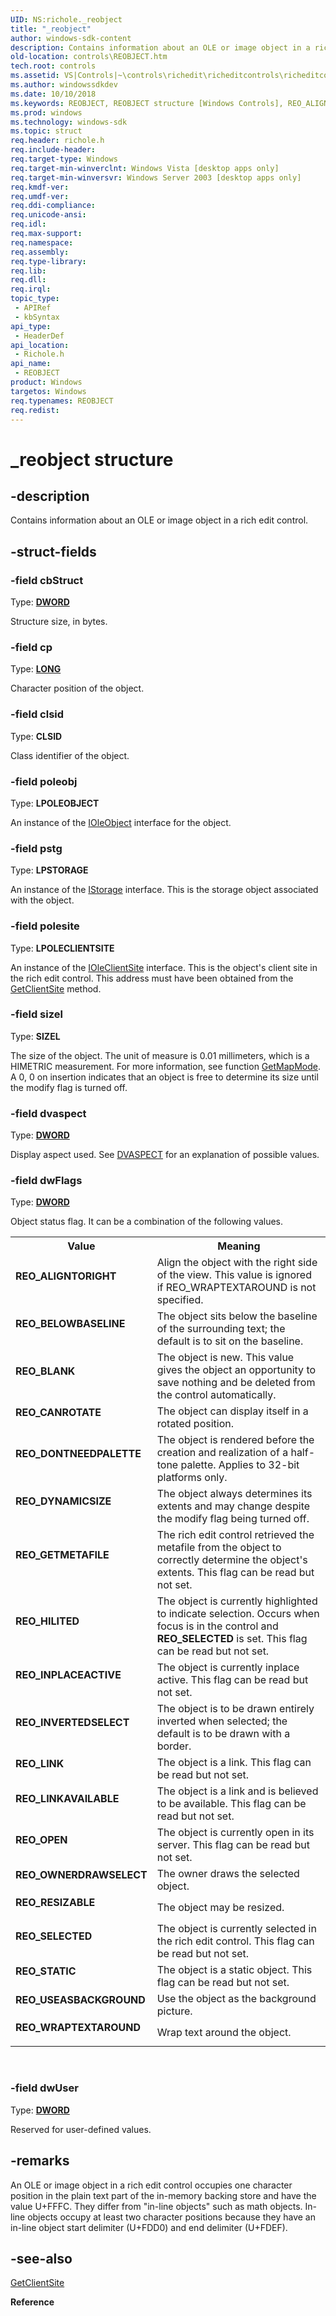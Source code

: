 ```yaml
---
UID: NS:richole._reobject
title: "_reobject"
author: windows-sdk-content
description: Contains information about an OLE or image object in a rich edit control.
old-location: controls\REOBJECT.htm
tech.root: controls
ms.assetid: VS|Controls|~\controls\richedit\richeditcontrols\richeditcontrolreference\richeditstructures\reobject.htm
ms.author: windowssdkdev
ms.date: 10/10/2018
ms.keywords: REOBJECT, REOBJECT structure [Windows Controls], REO_ALIGNTORIGHT, REO_BELOWBASELINE, REO_BLANK, REO_CANROTATE, REO_DONTNEEDPALETTE, REO_DYNAMICSIZE, REO_GETMETAFILE, REO_HILITED, REO_INPLACEACTIVE, REO_INVERTEDSELECT, REO_LINK, REO_LINKAVAILABLE, REO_OPEN, REO_OWNERDRAWSELECT, REO_RESIZABLE, REO_SELECTED, REO_STATIC, REO_USEASBACKGROUND, REO_WRAPTEXTAROUND, _reobject, _win32_REOBJECT_str, _win32_REOBJECT_str_cpp, controls.REOBJECT, controls._win32_REOBJECT_str, richole/REOBJECT
ms.prod: windows
ms.technology: windows-sdk
ms.topic: struct
req.header: richole.h
req.include-header: 
req.target-type: Windows
req.target-min-winverclnt: Windows Vista [desktop apps only]
req.target-min-winversvr: Windows Server 2003 [desktop apps only]
req.kmdf-ver: 
req.umdf-ver: 
req.ddi-compliance: 
req.unicode-ansi: 
req.idl: 
req.max-support: 
req.namespace: 
req.assembly: 
req.type-library: 
req.lib: 
req.dll: 
req.irql: 
topic_type:
 - APIRef
 - kbSyntax
api_type:
 - HeaderDef
api_location:
 - Richole.h
api_name:
 - REOBJECT
product: Windows
targetos: Windows
req.typenames: REOBJECT
req.redist: 
---
```


# _reobject structure


## -description


Contains information about an OLE or image object  in a rich edit control.


## -struct-fields




### -field cbStruct

Type: <b><a href="https://msdn.microsoft.com/4553cafc-450e-4493-a4d4-cb6e2f274d46">DWORD</a></b>

Structure size, in bytes. 


### -field cp

Type: <b><a href="https://msdn.microsoft.com/4553cafc-450e-4493-a4d4-cb6e2f274d46">LONG</a></b>

Character position of the object. 


### -field clsid

Type: <b>CLSID</b>

Class identifier of the object. 


### -field poleobj

Type: <b>LPOLEOBJECT</b>

An instance of the <a href="https://msdn.microsoft.com/58b32c87-39b6-4d64-9174-cf798ed302c2">IOleObject</a> interface for the object. 


### -field pstg

Type: <b>LPSTORAGE</b>

An instance of the <a href="https://msdn.microsoft.com/2f454538-0f40-4811-b908-cd317ef79487">IStorage</a> interface. This is the storage object associated with the object. 


### -field polesite

Type: <b>LPOLECLIENTSITE</b>

An instance of the <a href="https://msdn.microsoft.com/dafee149-926a-4d08-a43d-5847682db645">IOleClientSite</a> interface. This is the object's client site in the rich edit control. This address must have been obtained from the <a href="https://msdn.microsoft.com/en-us/library/Bb774338(v=VS.85).aspx">GetClientSite</a> method. 


### -field sizel

Type: <b>SIZEL</b>

The size of the object. The unit of measure is 0.01 millimeters, which is a HIMETRIC measurement. For more information, see function <a href="https://msdn.microsoft.com/bc446b86-3dde-4460-bc54-1eaa4ad19941">GetMapMode</a>. A 0, 0 on insertion indicates that an object is free to determine its size until the modify flag is turned off. 


### -field dvaspect

Type: <b><a href="https://msdn.microsoft.com/4553cafc-450e-4493-a4d4-cb6e2f274d46">DWORD</a></b>

Display aspect used. See <a href="https://msdn.microsoft.com/a2b729c8-7091-4520-93cd-c44468ba0274">DVASPECT</a> for an explanation of possible values. 


### -field dwFlags

Type: <b><a href="https://msdn.microsoft.com/4553cafc-450e-4493-a4d4-cb6e2f274d46">DWORD</a></b>

Object status flag. It can be a combination of the following values. 

<table>
<tr>
<th>Value</th>
<th>Meaning</th>
</tr>
<tr>
<td width="40%"><a id="REO_ALIGNTORIGHT"></a><a id="reo_aligntoright"></a><dl>
<dt><b>REO_ALIGNTORIGHT</b></dt>
</dl>
</td>
<td width="60%">
Align the object with the right side of the view. This value is ignored if  REO_WRAPTEXTAROUND is not specified.

</td>
</tr>
<tr>
<td width="40%"><a id="REO_BELOWBASELINE"></a><a id="reo_belowbaseline"></a><dl>
<dt><b>REO_BELOWBASELINE</b></dt>
</dl>
</td>
<td width="60%">
The object sits below the baseline of the surrounding text; the default is to sit on the baseline.

</td>
</tr>
<tr>
<td width="40%"><a id="REO_BLANK"></a><a id="reo_blank"></a><dl>
<dt><b>REO_BLANK</b></dt>
</dl>
</td>
<td width="60%">
The object is new. This value gives the object an opportunity to save nothing and be deleted from the control automatically.

</td>
</tr>
<tr>
<td width="40%"><a id="REO_CANROTATE"></a><a id="reo_canrotate"></a><dl>
<dt><b>REO_CANROTATE</b></dt>
</dl>
</td>
<td width="60%">
The object can display itself in a rotated position.

</td>
</tr>
<tr>
<td width="40%"><a id="REO_DONTNEEDPALETTE"></a><a id="reo_dontneedpalette"></a><dl>
<dt><b>REO_DONTNEEDPALETTE</b></dt>
</dl>
</td>
<td width="60%">
The object is rendered before the creation and realization of a half-tone palette. Applies to 32-bit platforms only.

</td>
</tr>
<tr>
<td width="40%"><a id="REO_DYNAMICSIZE"></a><a id="reo_dynamicsize"></a><dl>
<dt><b>REO_DYNAMICSIZE</b></dt>
</dl>
</td>
<td width="60%">
The object always determines its extents and may change despite the modify flag being turned off.

</td>
</tr>
<tr>
<td width="40%"><a id="REO_GETMETAFILE"></a><a id="reo_getmetafile"></a><dl>
<dt><b>REO_GETMETAFILE</b></dt>
</dl>
</td>
<td width="60%">
The rich edit control retrieved the metafile from the object to correctly determine the object's extents. This flag can be read but not set.

</td>
</tr>
<tr>
<td width="40%"><a id="REO_HILITED"></a><a id="reo_hilited"></a><dl>
<dt><b>REO_HILITED</b></dt>
</dl>
</td>
<td width="60%">
The object is currently highlighted to indicate selection. Occurs when focus is in the control and <b>REO_SELECTED</b> is set. This flag can be read but not set.

</td>
</tr>
<tr>
<td width="40%"><a id="REO_INPLACEACTIVE"></a><a id="reo_inplaceactive"></a><dl>
<dt><b>REO_INPLACEACTIVE</b></dt>
</dl>
</td>
<td width="60%">
The object is currently inplace active. This flag can be read but not set.

</td>
</tr>
<tr>
<td width="40%"><a id="REO_INVERTEDSELECT"></a><a id="reo_invertedselect"></a><dl>
<dt><b>REO_INVERTEDSELECT</b></dt>
</dl>
</td>
<td width="60%">
The object is to be drawn entirely inverted when selected; the default is to be drawn with a border.

</td>
</tr>
<tr>
<td width="40%"><a id="REO_LINK"></a><a id="reo_link"></a><dl>
<dt><b>REO_LINK</b></dt>
</dl>
</td>
<td width="60%">
The object is a link. This flag can be read but not set.

</td>
</tr>
<tr>
<td width="40%"><a id="REO_LINKAVAILABLE"></a><a id="reo_linkavailable"></a><dl>
<dt><b>REO_LINKAVAILABLE</b></dt>
</dl>
</td>
<td width="60%">
The object is a link and is believed to be available. This flag can be read but not set.

</td>
</tr>
<tr>
<td width="40%"><a id="REO_OPEN"></a><a id="reo_open"></a><dl>
<dt><b>REO_OPEN</b></dt>
</dl>
</td>
<td width="60%">
The object is currently open in its server. This flag can be read but not set.

</td>
</tr>
<tr>
<td width="40%"><a id="REO_OWNERDRAWSELECT"></a><a id="reo_ownerdrawselect"></a><dl>
<dt><b>REO_OWNERDRAWSELECT</b></dt>
</dl>
</td>
<td width="60%">
 The owner draws the selected object.

</td>
</tr>
<tr>
<td width="40%"><a id="REO_RESIZABLE"></a><a id="reo_resizable"></a><dl>
<dt><b>REO_RESIZABLE</b></dt>
</dl>
</td>
<td width="60%">
The object may be resized.

</td>
</tr>
<tr>
<td width="40%"><a id="REO_SELECTED"></a><a id="reo_selected"></a><dl>
<dt><b>REO_SELECTED</b></dt>
</dl>
</td>
<td width="60%">
The object is currently selected in the rich edit control. This flag can be read but not set.

</td>
</tr>
<tr>
<td width="40%"><a id="REO_STATIC"></a><a id="reo_static"></a><dl>
<dt><b>REO_STATIC</b></dt>
</dl>
</td>
<td width="60%">
The object is a static object. This flag can be read but not set.

</td>
</tr>
<tr>
<td width="40%"><a id="REO_USEASBACKGROUND"></a><a id="reo_useasbackground"></a><dl>
<dt><b>REO_USEASBACKGROUND</b></dt>
</dl>
</td>
<td width="60%">
Use the object as the background picture.

</td>
</tr>
<tr>
<td width="40%"><a id="REO_WRAPTEXTAROUND"></a><a id="reo_wraptextaround"></a><dl>
<dt><b>REO_WRAPTEXTAROUND</b></dt>
</dl>
</td>
<td width="60%">
Wrap text around the object.

</td>
</tr>
</table>
 


### -field dwUser

Type: <b><a href="https://msdn.microsoft.com/4553cafc-450e-4493-a4d4-cb6e2f274d46">DWORD</a></b>

Reserved for user-defined values. 


## -remarks



An OLE or image object  in a rich edit control occupies one character position in the plain text part of the in-memory backing store and have the value U+FFFC. They differ from "in-line objects" such as math objects. In-line objects occupy at least two character positions because they have an in-line object start delimiter (U+FDD0) and end delimiter  (U+FDEF).




## -see-also




<a href="https://msdn.microsoft.com/en-us/library/Bb774338(v=VS.85).aspx">GetClientSite</a>



<b>Reference</b>
 

 

